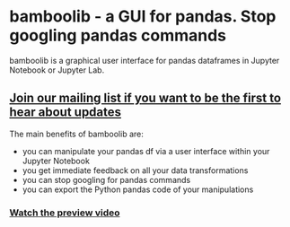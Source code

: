 # bamboolib - a GUI for pandas. Stop googling pandas commands

bamboolib is a graphical user interface for pandas dataframes in Jupyter Notebook or Jupyter Lab.

## [Join our mailing list if you want to be the first to hear about updates](https://bamboolib.com)


The main benefits of bamboolib are:
- you can manipulate your pandas df via a user interface within your Jupyter Notebook
- you get immediate feedback on all your data transformations
- you can stop googling for pandas commands
- you can export the Python pandas code of your manipulations

### [Watch the preview video](https://bamboolib.com)

